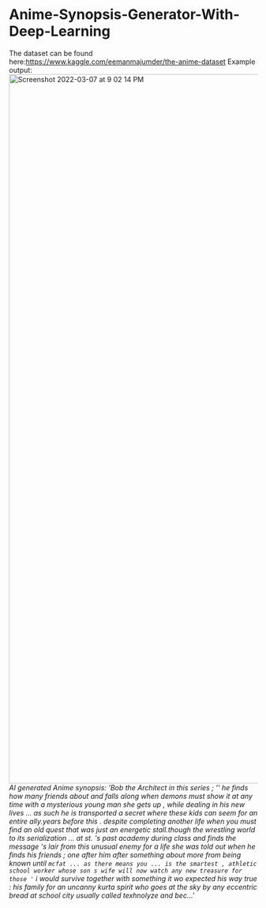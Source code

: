 # Anime-Synopsis-Generator-With-Deep-Learning

The dataset can be found here:https://www.kaggle.com/eemanmajumder/the-anime-dataset
Example output:
<img width="1436" alt="Screenshot 2022-03-07 at 9 02 14 PM" src="https://user-images.githubusercontent.com/54275491/157065076-c5ad97d8-3a7c-4607-89f7-0b69b84e8bdd.png">
*AI generated Anime synopsis:
'Bob the Architect in this series ; '' he finds how many friends about and falls along when demons must show it at any time with a mysterious young man she gets up , while dealing in his new lives ... as such he is transported a secret where these kids can seem for an entire ally.years before this . despite completing another life when you must find an old quest that was just an energetic stall.though the wrestling world to its serialization ... at st. 's past academy during class and finds the message 's lair from this unusual enemy for a life she was told out when he finds his friends ; one after him after something about more from being known until `` mcfat ... as there means you ... is the smartest , athletic school worker whose son s wife will now watch any new treasure for those ' `` i would survive together with something it wo expected his way true : his family for an uncanny kurta spirit who goes at the sky by any eccentric bread at school city usually called texhnolyze and bec…'*
